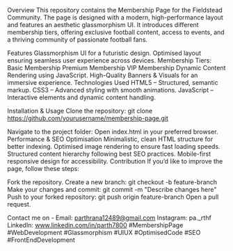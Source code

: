 Overview
This repository contains the Membership Page for the Fieldstead Community. The page is designed with a modern, high-performance layout and features an aesthetic glassmorphism UI. It introduces different membership tiers, offering exclusive football content, access to events, and a thriving community of passionate football fans.

Features
Glassmorphism UI for a futuristic design.
Optimised layout ensuring seamless user experience across devices.
Membership Tiers:
Basic Membership
Premium Membership
VIP Membership
Dynamic Content Rendering using JavaScript.
High-Quality Banners & Visuals for an immersive experience.
Technologies Used
HTML5 – Structured, semantic markup.
CSS3 – Advanced styling with smooth animations.
JavaScript – Interactive elements and dynamic content handling.

Installation & Usage
Clone the repository:
git clone https://github.com/yourusername/membership-page.git

Navigate to the project folder:
Open index.html in your preferred browser.
Performance & SEO Optimisation
Minimalistic, clean HTML structure for better indexing.
Optimised image rendering to ensure fast loading speeds.
Structured content hierarchy following best SEO practices.
Mobile-first responsive design for accessibility.
Contribution
If you’d like to improve the page, follow these steps:

Fork the repository.
Create a new branch:
git checkout -b feature-branch
Make your changes and commit:
git commit -m "Describe changes here"
Push to your forked repository:
git push origin feature-branch
Open a pull request.

Contact me on -
Email: parthrana12489@gmail.com
Instagram: pa._rthf
LinkedIn: www.linkedin.com/in/parth7800
 #MembershipPage #WebDevelopment #Glassmorphism  #UIUX #OptimisedCode #SEO #FrontEndDevelopment
